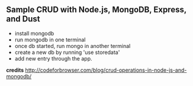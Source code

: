 ## Sample CRUD with Node.js, MongoDB, Express, and Dust

* install mongodb
* run mongodb in one terminal
* once db started, run mongo in another terminal
* create a new db by running 'use storedata'
* add new entry through the app.

**credits** http://codeforbrowser.com/blog/crud-operations-in-node-js-and-mongodb/
